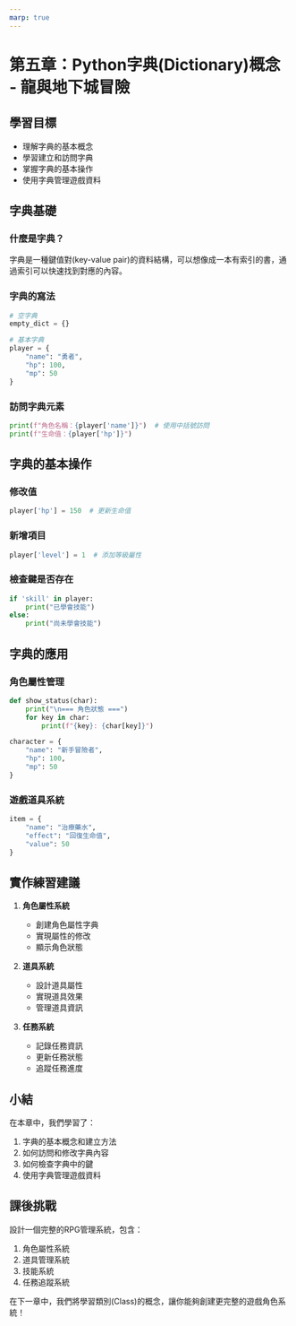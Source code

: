 ```yaml
---
marp: true
---
```


# 第五章：Python字典(Dictionary)概念 - 龍與地下城冒險

## 學習目標
- 理解字典的基本概念
- 學習建立和訪問字典
- 掌握字典的基本操作
- 使用字典管理遊戲資料

## 字典基礎

### 什麼是字典？
字典是一種鍵值對(key-value pair)的資料結構，可以想像成一本有索引的書，通過索引可以快速找到對應的內容。

### 字典的寫法
```python
# 空字典
empty_dict = {}

# 基本字典
player = {
    "name": "勇者",
    "hp": 100,
    "mp": 50
}
```

### 訪問字典元素
```python
print(f"角色名稱：{player['name']}")  # 使用中括號訪問
print(f"生命值：{player['hp']}")
```

## 字典的基本操作

### 修改值
```python
player['hp'] = 150  # 更新生命值
```

### 新增項目
```python
player['level'] = 1  # 添加等級屬性
```

### 檢查鍵是否存在
```python
if 'skill' in player:
    print("已學會技能")
else:
    print("尚未學會技能")
```

## 字典的應用

### 角色屬性管理
```python
def show_status(char):
    print("\n=== 角色狀態 ===")
    for key in char:
        print(f"{key}: {char[key]}")

character = {
    "name": "新手冒險者",
    "hp": 100,
    "mp": 50
}
```

### 遊戲道具系統
```python
item = {
    "name": "治療藥水",
    "effect": "回復生命值",
    "value": 50
}
```

## 實作練習建議

1. **角色屬性系統**
   - 創建角色屬性字典
   - 實現屬性的修改
   - 顯示角色狀態

2. **道具系統**
   - 設計道具屬性
   - 實現道具效果
   - 管理道具資訊

3. **任務系統**
   - 記錄任務資訊
   - 更新任務狀態
   - 追蹤任務進度

## 小結

在本章中，我們學習了：
1. 字典的基本概念和建立方法
2. 如何訪問和修改字典內容
3. 如何檢查字典中的鍵
4. 使用字典管理遊戲資料

## 課後挑戰

設計一個完整的RPG管理系統，包含：
1. 角色屬性系統
2. 道具管理系統
3. 技能系統
4. 任務追蹤系統

在下一章中，我們將學習類別(Class)的概念，讓你能夠創建更完整的遊戲角色系統！
